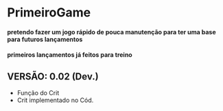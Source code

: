 # PrimeiroGame
#### pretendo fazer um jogo rápido de pouca manutenção para ter uma base para futuros lançamentos
#### primeiros lançamentos já feitos para treino

## **VERSÃO: 0.02 (Dev.)**


- Função do Crit
- Crit implementado no Cód.
